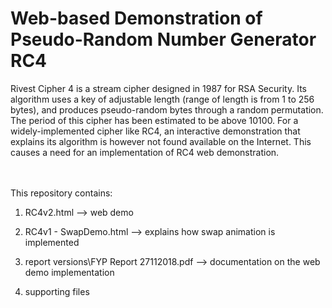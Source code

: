 <h1>Web-based Demonstration of Pseudo-Random Number Generator RC4</h1>

Rivest Cipher 4 is a stream cipher designed in 1987 for RSA Security. Its algorithm uses a key of adjustable length (range of length is from 1 to 256 bytes), and produces pseudo-random bytes through a random permutation. The period of this cipher has been estimated to be above 10100. For a widely-implemented cipher like RC4, an interactive demonstration that explains its algorithm is however not found available on the Internet. This causes a need for an implementation of RC4 web demonstration.

<br><br>
This repository contains:

1. RC4v2.html --> web demo 

2. RC4v1 - SwapDemo.html --> explains how swap animation is implemented

3. report versions\FYP Report 27112018.pdf --> documentation on the web demo implementation

4. supporting files

